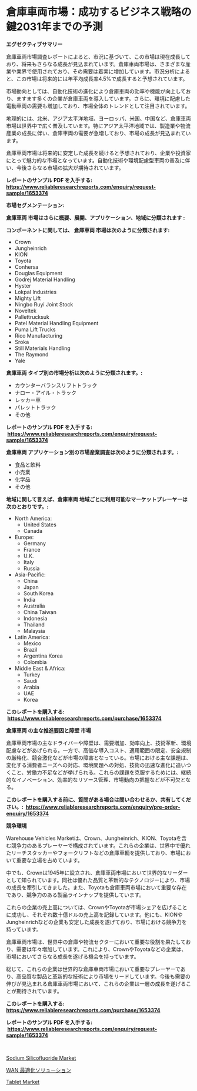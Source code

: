 <p><h1>倉庫車両市場：成功するビジネス戦略の鍵2031年までの予測</h1></p><p><strong>エグゼクティブサマリー</strong></p>
<p><p>倉庫車両市場調査レポートによると、市況に基づいて、この市場は現在成長しており、将来もさらなる成長が見込まれています。倉庫車両市場は、さまざまな産業や業界で使用されており、その需要は着実に増加しています。市況分析によると、この市場は将来的には年平均成長率4.5%で成長すると予想されています。</p><p>市場動向としては、自動化技術の進化により倉庫車両の効率や機能が向上しており、ますます多くの企業が倉庫車両を導入しています。さらに、環境に配慮した電動車両の需要も増加しており、市場全体のトレンドとして注目されています。</p><p>地理的には、北米、アジア太平洋地域、ヨーロッパ、米国、中国など、倉庫車両市場は世界中で広く普及しています。特にアジア太平洋地域では、製造業や物流産業の成長に伴い、倉庫車両の需要が急増しており、市場の成長が見込まれています。</p><p>倉庫車両市場は将来的に安定した成長を続けると予想されており、企業や投資家にとって魅力的な市場となっています。自動化技術や環境配慮型車両の普及に伴い、今後さらなる市場の拡大が期待されています。</p></p>
<p><strong>レポートのサンプル PDF を入手する: <a href="https://www.reliableresearchreports.com/enquiry/request-sample/1653374">https://www.reliableresearchreports.com/enquiry/request-sample/1653374</a></strong></p>
<p><strong>市場セグメンテーション:</strong></p>
<p><strong> 倉庫車両 市場はさらに概要、展開、アプリケーション、地域に分類されます :</strong></p>
<p><strong>コンポーネントに関しては、 倉庫車両 市場は次のように分類されます: &nbsp;</strong></p>
<p><ul><li>Crown</li><li>Jungheinrich</li><li>KION</li><li>Toyota</li><li>Conhersa</li><li>Douglas Equipment</li><li>Godrej Material Handling</li><li>Hyster</li><li>Lokpal Industries</li><li>Mighty Lift</li><li>Ningbo Ruyi Joint Stock</li><li>Noveltek</li><li>Pallettrucksuk</li><li>Patel Material Handling Equipment</li><li>Puma Lift Trucks</li><li>Rico Manufacturing</li><li>Sroka</li><li>Still Materials Handling</li><li>The Raymond</li><li>Yale</li></ul></p>
<p><strong> 倉庫車両 タイプ別の市場分析は次のように分類されます。:</strong></p>
<p><ul><li>カウンターバランスリフトトラック</li><li>ナロー・アイル・トラック</li><li>レッカー車</li><li>パレットトラック</li><li>その他</li></ul></p>
<p><strong>レポートのサンプル PDF を入手する: &nbsp;<a href="https://www.reliableresearchreports.com/enquiry/request-sample/1653374">https://www.reliableresearchreports.com/enquiry/request-sample/1653374</a></strong></p>
<p><strong> 倉庫車両 アプリケーション別の市場産業調査は次のように分類されます。:</strong></p>
<p><ul><li>食品と飲料</li><li>小売業</li><li>化学品</li><li>その他</li></ul></p>
<p><strong>地域に関して言えば、倉庫車両 地域ごとに利用可能なマーケットプレーヤーは次のとおりです。:</strong></p>
<p><ul>
    <li>
        North America:
        <ul>
            <li>United States</li>
            <li>Canada</li>
        </ul>
    </li>
    <li>
        Europe:
        <ul>
            <li>Germany</li>
            <li>France</li>
            <li>U.K.</li>
            <li>Italy</li>
            <li>Russia</li>
        </ul>
    </li>
    <li>
        Asia-Pacific:
        <ul>
            <li>China</li>
            <li>Japan</li>
            <li>South Korea</li>
            <li>India</li>
            <li>Australia</li>
            <li>China Taiwan</li>
            <li>Indonesia</li>
            <li>Thailand</li>
            <li>Malaysia</li>
        </ul>
    </li>
    <li>
        Latin America:
        <ul>
            <li>Mexico</li>
            <li>Brazil</li>
            <li>Argentina Korea</li>
            <li>Colombia</li>
        </ul>
    </li>
    <li>
        Middle East & Africa:
        <ul>
            <li>Turkey</li>
            <li>Saudi</li>
            <li>Arabia</li>
            <li>UAE</li>
            <li>Korea</li>
        </ul>
    </li>
    </ul></p>
<p><strong>このレポートを購入する: &nbsp;<a href="https://www.reliableresearchreports.com/purchase/1653374">https://www.reliableresearchreports.com/purchase/1653374</a></strong></p>
<p><strong>倉庫車両 の主な推進要因と障壁 市場</strong></p>
<p><p>倉庫車両市場の主なドライバーや障壁は、需要増加、効率向上、技術革新、環境配慮などがあげられる。一方で、高価な導入コスト、適用範囲の限定、安全規制の厳格化、競合激化などが市場の障害となっている。市場における主な課題は、変化する消費者ニーズへの対応、環境問題への対処、技術の迅速な進化に追いつくこと、労働力不足などが挙げられる。これらの課題を克服するためには、継続的なイノベーション、効率的なリソース管理、市場動向の把握などが不可欠となる。</p></p>
<p><strong>このレポートを購入する前に、質問がある場合は問い合わせるか、共有してください。:&nbsp; <a href="https://www.reliableresearchreports.com/enquiry/pre-order-enquiry/1653374">https://www.reliableresearchreports.com/enquiry/pre-order-enquiry/1653374</a></strong></p>
<p><strong>競争環境</strong></p>
<p><p>Warehouse Vehicles Marketは、Crown、Jungheinrich、KION、Toyotaを含む競争力のあるプレーヤーで構成されています。これらの企業は、世界中で優れたリーチスタッカーやフォークリフトなどの倉庫車輌を提供しており、市場において重要な立場を占めています。</p><p>中でも、Crownは1945年に設立され、倉庫車両市場において世界的なリーダーとして知られています。同社は優れた品質と革新的なテクノロジーにより、市場の成長を牽引してきました。また、Toyotaも倉庫車両市場において重要な存在であり、競争力のある製品ラインナップを提供しています。</p><p>これらの企業の売上高については、CrownやToyotaが市場シェアを広げることに成功し、それぞれ数十億ドルの売上高を記録しています。他にも、KIONやJungheinrichなどの企業も安定した成長を遂げており、市場における競争力を持っています。</p><p>倉庫車両市場は、世界中の倉庫や物流セクターにおいて重要な役割を果たしており、需要は年々増加しています。これにより、CrownやToyotaなどの企業は、市場においてさらなる成長を遂げる機会を持っています。</p><p>総じて、これらの企業は世界的な倉庫車両市場において重要なプレーヤーであり、高品質な製品と革新的な技術により市場をリードしています。今後も需要の伸びが見込まれる倉庫車両市場において、これらの企業は一層の成長を遂げることが期待されています。</p></p>
<p><strong>このレポートを購入する: &nbsp; <a href="https://www.reliableresearchreports.com/purchase/1653374">https://www.reliableresearchreports.com/purchase/1653374</a></strong></p>
<p><strong>レポートのサンプル PDF を入手する: &nbsp;<a href="https://www.reliableresearchreports.com/enquiry/request-sample/1653374">https://www.reliableresearchreports.com/enquiry/request-sample/1653374</a></strong><strong></strong></p>
<p>&nbsp;</p>
<p><p><a href="https://rainy-horn-d69.notion.site/Decoding-the-Sodium-Silicofluoride-Market-A-Deep-Dive-into-the-Latest-Market-Trends-Market-Segment-e57f0314d9cb49a29eb304dfe573ecc5">Sodium Silicofluoride Market</a></p><p><a href="https://github.com/zoetazuur/Market-Research-Report-List-1/blob/main/212848210795.md">WAN 最適化ソリューション</a></p><p><a href="https://github.com/mabutironaldo/Market-Research-Report-List-3/blob/main/tablet-market.md">Tablet Market</a></p></p>